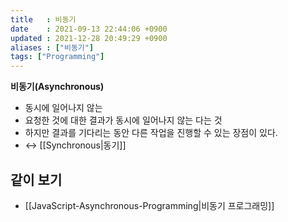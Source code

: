 ```yaml
---
title   : 비동기 
date    : 2021-09-13 22:44:06 +0900
updated : 2021-12-28 20:49:29 +0900
aliases : ["비동기"]
tags: ["Programming"]
---
```

**비동기(Asynchronous)**
- 동시에 일어나지 않는 
- 요청한 것에 대한 결과가 동시에 일어나지 않는 다는 것
- 하지만 결과를 기다리는 동안 다른 작업을 진행할 수 있는 장점이 있다.
- ↔ [[Synchronous|동기]]

## 같이 보기
- [[JavaScript-Asynchronous-Programming|비동기 프로그래밍]]
